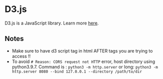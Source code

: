 # D3.js
D3.js is a JavaScript library. Learn more [here](https://d3js.org/).

## Notes
- Make sure to have d3 script tag in html AFTER tags you are trying to access !!
- To avoid `# Reason: CORS request not HTTP` error, host directory using python3.9.7. Command is : `python3 -m http.server` or long: ``python3 -m http.server 8080 --bind 127.0.0.1 --directory /path/to/dir``